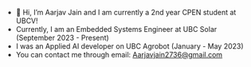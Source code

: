 - 👋 Hi, I’m Aarjav Jain and I am currently a 2nd year CPEN student at UBCV!
- Currently, I am an Embedded Systems Engineer at UBC Solar (September 2023 - Present)
- I was an Applied AI developer on UBC Agrobot (January - May 2023)
- You can contact me through email: Aarjavjain2736@gmail.com
